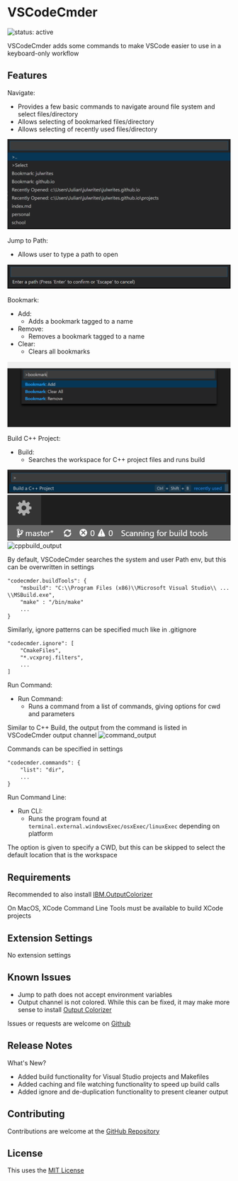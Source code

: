 # VSCodeCmder

![status: active](https://img.shields.io/badge/status-active-green.svg)

VSCodeCmder adds some commands to make VSCode easier to use in a keyboard-only workflow

## Features

Navigate:

-   Provides a few basic commands to navigate around file system and select files/directory
-   Allows selecting of bookmarked files/directory
-   Allows selecting of recently used files/directory

![Navigate](/images/Navigate.png)

Jump to Path:

-   Allows user to type a path to open

![Jump to Path](/images/Jump_to_Path.png)

Bookmark:

-   Add:
    -   Adds a bookmark tagged to a name
-   Remove:
    -   Removes a bookmark tagged to a name
-   Clear:
    -   Clears all bookmarks

![bookmarks](/images/Bookmarks.png)

Build C++ Project:

- Build:
    - Searches the workspace for C++ project files and runs build

![cppbuild_command](/images/CppBuild_Command.png)
![cppbuild_status](/images/CppBuild_StatusBar.png)
![cppbuild_output](/images/CppBuild_Output.png)

By default, VSCodeCmder searches the system and user Path env, but this can be overwritten in settings

```
"codecmder.buildTools": {
    "msbuild": "C:\\Program Files (x86)\\Microsoft Visual Studio\\ ... \\MSBuild.exe", 
    "make" : "/bin/make"
    ... 
}
```

Similarly, ignore patterns can be specified much like in .gitignore 

```
"codecmder.ignore": [
    "CmakeFiles", 
    "*.vcxproj.filters",
    ...
]
```

Run Command:

- Run Command:
    - Runs a command from a list of commands, giving options for cwd and parameters

Similar to C++ Build, the output from the command is listed in VSCodeCmder output channel
![command_output](/images/Command_Output.png)

Commands can be specified in settings

```
"codecmder.commands": {
    "list": "dir",
    ...
}
```

Run Command Line:

- Run CLI:
  - Runs the program found at `terminal.external.windowsExec/osxExec/linuxExec` depending on platform

The option is given to specify a CWD, but this can be skipped to select the default location that is the workspace

## Requirements

Recommended to also install [IBM.OutputColorizer](https://marketplace.visualstudio.com/items?itemName=IBM.output-colorizer)

On MacOS, XCode Command Line Tools must be available to build XCode projects

## Extension Settings

No extension settings

## Known Issues

-   Jump to path does not accept environment variables
-   Output channel is not colored. While this can be fixed, it may make more sense to install [Output Colorizer](https://marketplace.visualstudio.com/items?itemName=IBM.output-colorizer)

Issues or requests are welcome on [Github](https://github.com/julwrites/VSCode_Explorer)

## Release Notes

What's New?

-   Added build functionality for Visual Studio projects and Makefiles
-   Added caching and file watching functionality to speed up build calls
-   Added ignore and de-duplication functionality to present cleaner output

## Contributing

Contributions are welcome at the [GitHub Repository](https://github.com/julwrites/VSCode_Explorer)

## License

This uses the [MIT License](https://github.com/julwrites/VSCode_Explorer/blob/master/LICENSE)
